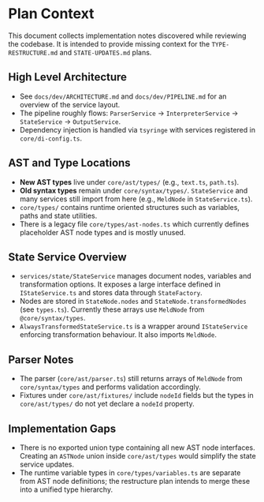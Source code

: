 # Plan Context

This document collects implementation notes discovered while reviewing the codebase. It is intended to provide missing context for the `TYPE-RESTRUCTURE.md` and `STATE-UPDATES.md` plans.

## High Level Architecture
- See `docs/dev/ARCHITECTURE.md` and `docs/dev/PIPELINE.md` for an overview of the service layout.
- The pipeline roughly flows: `ParserService` → `InterpreterService` → `StateService` → `OutputService`.
- Dependency injection is handled via `tsyringe` with services registered in `core/di-config.ts`.

## AST and Type Locations
- **New AST types** live under `core/ast/types/` (e.g., `text.ts`, `path.ts`).
- **Old syntax types** remain under `core/syntax/types/`. `StateService` and many services still import from here (e.g., `MeldNode` in `StateService.ts`).
- `core/types/` contains runtime oriented structures such as variables, paths and state utilities.
- There is a legacy file `core/types/ast-nodes.ts` which currently defines placeholder AST node types and is mostly unused.

## State Service Overview
- `services/state/StateService` manages document nodes, variables and transformation options. It exposes a large interface defined in `IStateService.ts` and stores data through `StateFactory`.
- Nodes are stored in `StateNode.nodes` and `StateNode.transformedNodes` (see `types.ts`). Currently these arrays use `MeldNode` from `@core/syntax/types`.
- `AlwaysTransformedStateService.ts` is a wrapper around `IStateService` enforcing transformation behaviour. It also imports `MeldNode`.

## Parser Notes
- The parser (`core/ast/parser.ts`) still returns arrays of `MeldNode` from `core/syntax/types` and performs validation accordingly.
- Fixtures under `core/ast/fixtures/` include `nodeId` fields but the types in `core/ast/types/` do not yet declare a `nodeId` property.

## Implementation Gaps
- There is no exported union type containing all new AST node interfaces. Creating an `ASTNode` union inside `core/ast/types` would simplify the state service updates.
- The runtime variable types in `core/types/variables.ts` are separate from AST node definitions; the restructure plan intends to merge these into a unified type hierarchy.

